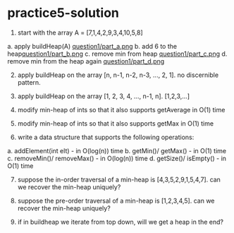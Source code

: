 # practice5-solution

1. start with the array A = [7,1,4,2,9,3,4,10,5,8]

a. apply buildHeap(A) [question1/part_a.png](question1/part_a.PNG)
b. add 6 to the heap[question1/part_b.png](question1/part_b.PNG)
c. remove min from heap [question1/part_c.png](question1/part_c.PNG)
d. remove min from the heap again [question1/part_d.png](question1/part_d.PNG)

2. apply buildHeap on the array [n, n-1, n-2, n-3, ..., 2, 1]. no discernible pattern.

3. apply buildHeap on the array [1, 2, 3, 4, ..., n-1, n]. [1,2,3,...]

4. modify min-heap of ints so that it also supports getAverage in O(1) time

5. modify min-heap of ints so that it also supports getMax in O(1) time

6. write a data structure that supports the following operations:

a. addElement(int elt) - in O(log(n)) time
b. getMin()/ getMax() - in O(1) time
c. removeMin()/ removeMax() - in O(log(n)) time
d. getSize()/ isEmpty() - in O(1) time

7. suppose the in-order traversal of a min-heap is [4,3,5,2,9,1,5,4,7]. can we recover the min-heap uniquely?

8. suppose the pre-order traversal of a min-heap is [1,2,3,4,5]. can we recover the min-heap uniquely?

9. if in buildheap we iterate from top down, will we get a heap in the end?
